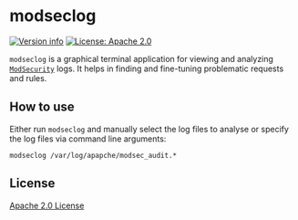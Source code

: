 # modseclog

[![Version info](https://img.shields.io/crates/v/modseclog.svg)](https://crates.io/crates/modseclog)
[![License: Apache 2.0](https://img.shields.io/badge/License-Apache_2.0-blue.svg)](LICENSE?raw=true)

`modseclog` is a graphical terminal application for viewing and analyzing [`ModSecurity`](https://github.com/owasp-modsecurity/ModSecurity) logs.
It helps in finding and fine-tuning problematic requests and rules.

## How to use

Either run `modseclog` and manually select the log files to analyse or specify the log files via command line arguments:

```
modseclog /var/log/apapche/modsec_audit.*
```

## License

[Apache 2.0 License](LICENSE?raw=true)
